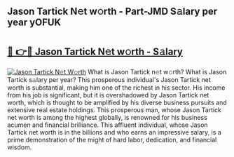 ## Jason Tartick N𝚎t w𝚘rth - Part-JMD S𝚊lary per year yOFUK

# <h2><a href="http://gc1v6lo.nevu.top/?p=Jason+Tartick">🔗 👉🔴 Jason Tartick N𝚎t w𝚘rth - S𝚊lary</a></h2>

[![Jason Tartick N𝚎t W𝚘rth](https://i.imgur.com/Oavwk0R.jpeg)](http://gc1v6lo.nevu.top/?p=Jason+Tartick)
What is Jason Tartick n𝚎t w𝚘rth? What is Jason Tartick s𝚊lary per year?
This prosperous individual's Jason Tartick net worth is substantial, making him one of the richest in his sector. His income from his job is significant, but it is overshadowed by Jason Tartick net worth, which is thought to be amplified by his diverse business pursuits and extensive real estate holdings. This prosperous man, whose Jason Tartick net worth is among the highest globally, is renowned for his business acumen and financial brilliance. This affluent individual, whose Jason Tartick net worth is in the billions and who earns an impressive salary, is a prime demonstration of the might of hard labor, dedication, and financial wisdom.
